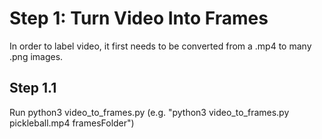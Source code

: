 # Step 1: Turn Video Into Frames
In order to label video, it first needs to be converted from a .mp4 to many .png images.

## Step 1.1
Run python3 video_to_frames.py <videoPath> <framesDirectory> (e.g. "python3 video_to_frames.py pickleball.mp4 framesFolder")